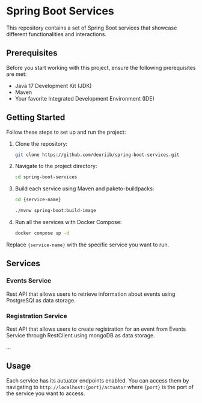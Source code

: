 # Spring Boot Services

This repository contains a set of Spring Boot services that showcase different functionalities and interactions.

## Prerequisites

Before you start working with this project, ensure the following prerequisites are met:

- Java 17 Development Kit (JDK)
- Maven
- Your favorite Integrated Development Environment (IDE)

## Getting Started

Follow these steps to set up and run the project:

1. Clone the repository:

    ```bash
    git clone https://github.com/deuriib/spring-boot-services.git
    ```

2. Navigate to the project directory:

    ```bash
    cd spring-boot-services
    ```

3. Build each service using Maven and paketo-buildpacks:

    ```bash
    cd {service-name}

    ./mvnw spring-boot:build-image
    ```

4. Run all the services with Docker Compose:

    ```bash
    docker compose up -d
    ```

Replace `{service-name}` with the specific service you want to run.

## Services

### Events Service

Rest API that allows users to retrieve information about events using PostgreSQl as data storage.

### Registration Service

Rest API that allows users to create registration for an event from Events Service through RestClient using mongoDB as
data storage.

...

## Usage

Each service has its autuator endpoints enabled. You can access them by navigating to `http://localhost:{port}/actuator`
where `{port}` is the port of the service you want to access.


